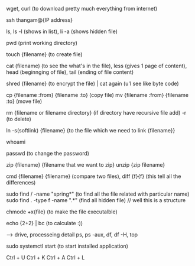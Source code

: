 wget, curl (to download pretty much everything from internet)

ssh thangam@{IP address}

ls, ls -l (shows in list), li -a (shows hidden file) 

pwd (print working directory)

touch {filename} (to create file)

cat (filename) (to see the what's in the file), less (gives 1 page of content), head (beginnging of file), tail (ending of file content)

shred {filename} (to encrypt the file) | cat again (u'l see like byte code)

cp {filename :from} {filename :to} (copy file)
mv {filename :from} {filename :to} (move file)

rm {filename or filename directory} (if directory have recursive file add) -r (to delete)

ln -s(softlink) {filename} {to the file which we need to link {filename}}

whoami

passwd (to change the password)

zip {filename} {filename that we want to zip}
unzip {zip filename}

cmd {filename} {filename} (compare two files), diff {f}{f} (this tell all the differences)

sudo find / -name "spring*" (to find all the file related with particular name)
sudo find . -type f -name ".*" (find all hidden file) // well this is a structure

chmode +x{file}  (to make the file executalble)

echo {2+2} | bc (to calculate :))

--> drive, processeing detail
ps, ps -aux, df, df -H, top

sudo systemctl start (to start installed application)

Ctrl + U
Ctrl + K 
Ctrl + A
Ctrl + L
